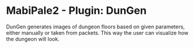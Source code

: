 MabiPale2 - Plugin: DunGen
=============================================================================

DunGen generates images of dungeon floors based on given parameters,
either manually or taken from packets. This way the user can visualize
how the dungeon will look.
